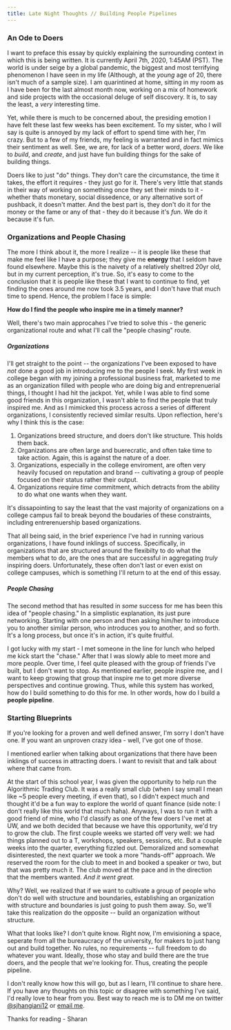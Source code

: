 ```yaml
---
title: Late Night Thoughts // Building People Pipelines
---
```


### An Ode to Doers

I want to preface this essay by quickly explaining the surrounding context in which this is being written. It is currently April 7th, 2020, 1:45AM (PST). The world is under seige by a global pandemic, the biggest and most terrifying phenomenon I have seen in my life (Although, at the _young_ age of 20, there isn't much of a sample size). I am quarintined at home, sitting in my room as I have been for the last almost month now, working on a mix of homework and side projects with the occasional deluge of self discovery. It is, to say the least, a _very_ interesting time. 

Yet, while there is much to be concerned about, the presiding emotion I have felt these last few weeks has been excitement. To my sister, who I will say is quite is annoyed by my lack of effort to spend time with her, I'm crazy. But to a few of my friends, my feeling is warranted and in fact mimics their sentiment as well. See, we are, for lack of a better word, _doers_. We like to _build_, and _create_, and just have fun building things for the sake of building things. 

Doers like to just "do" things. They don't care the circumstance, the time it takes, the effort it requires - they just go for it. There's very little that stands in their way of working on something once they set their minds to it - whether thats monetary, social dissedence, or any alternative sort of pushback, it doesn't matter. And the best part is, they don't do it for the money or the fame or any of that - they do it because it's _fun_. We do it because it's fun. 

### Organizations and People Chasing

The more I think about it, the more I realize -- it is people like these that make me feel like I have a purpose; they give me __energy__ that I seldom have found elsewhere. Maybe this is the naivety of a relatively sheltred 20yr old, but in my current perception, it's true. So, it's easy to come to the conclusion that it is people like these that I want to continue to find, yet finding the ones around me now took 3.5 years, and I don't have that much time to spend. Hence, the problem I face is simple: 

__How do I find the people who inspire me in a timely manner?__


Well, there's two main approcahes I've tried to solve this - the generic organizational route and what I'll call the "people chasing" route. 

##### Organizations

I'll get straight to the point -- the organizations I've been exposed to have _not_ done a good job in introducing me to the people I seek. My first week in college began with my joining a professional business frat, marketed to me as an organization filled with people who are doing big and entreprenuerial things, I thought I had hit the jackpot. Yet, while I was able to find some good friends in this organization, I wasn't able to find the people that truly inspired me. And as I mimicked this process across a series of different organizations, I consistently recieved similar results. Upon reflection, here's why I think this is the case: 

1. Organizations breed structure, and doers don't like structure. This holds them back.
2. Organizations are often large and buerecratic, and often take time to take action. Again, this is against the nature of a doer. 
3. Organizations, especially in the college enviroment, are often very heavily focused on reputation and brand -- cultivating a group of people focused on their status rather their output. 
4. Organizations require _time_ commitment, which detracts from the ability to do what one wants when they want.

It's dissapointing to say the least that the vast majority of organizations on a college campus fail to break beyond the boudaries of these constraints, including entrerenuership based organizations. 

That all being said, in the brief experience I've had in running various organizations, I have found inklings of success. Specifically, in organizations that are structured around the flexibilty to do what the members what to do, are the ones that are successful in aggregating _truly_ inspiring doers. Unfortunately, these often don't last or even exist on college campuses, which is something I'll return to at the end of this essay. 

##### People Chasing

The second method that has resulted in _some_ success for me has been this idea of "people chasing." In a simplistic explanation, its just pure networking. Starting with one person and then asking him/her to introduce you to another similar person, who introduces you to another, and so forth. It's a long process, but once it's in action, it's quite fruitful. 

I got lucky with my start - I met someone in the line for lunch who helped me kick start the "chase." After that I was slowly able to meet more and more people. Over time, I feel quite pleased with the group of friends I've built, but I don't want to stop. As mentioned earlier, people inspire me, and I want to keep growing that group that inspire me to get more diverse perspectives and continue growing. Thus, while this system has worked, how do I build something to do this for me. In other words, how do I build a __people pipeline__. 

### Starting Blueprints

If you're looking for a proven and well defined answer, I'm sorry I don't have one. If you want an unproven crazy idea - well, I've got one of those. 

I mentioned earlier when talking about organizations that there have been inklings of success in attracting doers. I want to revisit that and talk about where that came from.

At the start of this school year, I was given the opportunity to help run the Algorithmic Trading Club. It was a really small club (when I say small I mean like ~5 people every meeting, if even that), so I didn't expect much and thought it'd be a fun way to explore the world of quant finance (side note: I don't really like this world that much haha). Anyways, I was to run it with a good friend of mine, who I'd classify as one of the few doers I've met at UW, and we both decided that because we have this opportunity, we'd try to grow the club. The first couple weeks we started off very well: we had things planned out to a T, workshops, speakers, sessions, etc. But a couple weeks into the quarter, everything fizzled out. Demoralized and somewhat disinterested, the next quarter we took a more "hands-off" approach. We reserved the room for the club to meet in and booked a speaker or two, but that was pretty much it. The club moved at the pace and in the direction that the members wanted. _And it went great._ 

Why? Well, we realized that if we want to cultivate a group of people who don't do well with structure and boundaries, establishing an organization with structure and boundaries is just going to push them away. So, we'll take this realization do the opposite -- build an organization without structure. 

What that looks like? I don't quite know. Right now, I'm envisioning a space, seperate from all the bureaucracy of the university, for makers to just hang out and build together. No rules, no requirements -- full freedom to do whatever you want. Ideally, those who stay and build there are the true doers, and the people that we're looking for. Thus, creating the people pipeline.

I don't really know how this will go, but as I learn, I'll continue to share here. If you have any thoughts on this topic or disagree with something I've said, I'd really love to hear from you. Best way to reach me is to DM me on twitter [@sjhangiani12](https://twitter.com/sjhangiani12) or [email me](mailto://sharan@uw.edu). 

Thanks for reading - Sharan